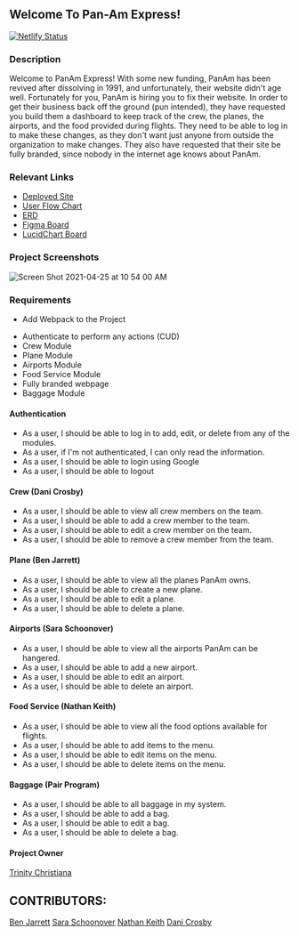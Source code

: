 ## Welcome To Pan-Am Express! 
[![Netlify Status](https://api.netlify.com/api/v1/badges/f09567c6-ac4d-407d-bd2c-ed2beef53121/deploy-status)](https://app.netlify.com/sites/pan-am-2021/deploys)

### Description
Welcome to PanAm Express!  With some new funding, PanAm has been revived after dissolving in 1991, and unfortunately, their website didn't age well.  Fortunately for you, PanAm is hiring you to fix their website.  In order to get their business back off the ground (pun intended), they have requested you build them a dashboard to keep track of the crew, the planes, the airports, and the food provided during flights.  They need to be able to log in to make these changes, as they don't want just anyone from outside the organization to make changes.  They also have requested that their site be fully branded, since nobody in the internet age knows about PanAm.


### Relevant Links
- [Deployed Site](https://pan-am-2021.netlify.app/)
- [User Flow Chart](https://lucid.app/lucidchart/1c0422ce-15f5-4db9-a721-d476adfb5c9f/edit?page=0_0#)
- [ERD](https://dbdiagram.io/d/604fe065fcdcb6230b244cf6)
- [Figma Board](https://www.figma.com/file/hDumPqdVQPWn6pI6X5UPIp/Pan-Am-2021)
- [LucidChart Board](https://app.lucidchart.com/lucidchart/ce6c9252-c7c5-4146-bc36-b9829313d0b9/edit?page=0_0#)


### Project Screenshots
![Screen Shot 2021-04-25 at 10 54 00 AM](https://user-images.githubusercontent.com/68397076/116000122-92c4cf00-a5b4-11eb-8364-f2395bc1dc8d.png)


### Requirements
* Add Webpack to the Project
- Authenticate to perform any actions (CUD)
- Crew Module
- Plane Module
- Airports Module
- Food Service Module
- Fully branded webpage
- Baggage Module


#### Authentication

- As a user, I should be able to log in to add, edit, or delete from any of the modules.
- As a user, if I'm not authenticated, I can only read the information.
- As a user, I should be able to login using Google
- As a user, I should be able to logout

#### Crew (Dani Crosby)

- As a user, I should be able to view all crew members on the team.
- As a user, I should be able to add a crew member to the team.
- As a user, I should be able to edit a crew member on the team.
- As a user, I should be able to remove a crew member from the team.

#### Plane (Ben Jarrett)

- As a user, I should be able to view all the planes PanAm owns.
- As a user, I should be able to create a new plane.
- As a user, I should be able to edit a plane.
- As a user, I should be able to delete a plane.

#### Airports (Sara Schoonover)

- As a user, I should be able to view all the airports PanAm can be hangered.
- As a user, I should be able to add a new airport.
- As a user, I should be able to edit an airport.
- As a user, I should be able to delete an airport.

#### Food Service (Nathan Keith)

- As a user, I should be able to view all the food options available for flights.
- As a user, I should be able to add items to the menu.
- As a user, I should be able to edit items on the menu.
- As a user, I should be able to delete items on the menu.

#### Baggage (Pair Program)
- As a user, I should be able to all baggage in my system.
- As a user, I should be able to add a bag.
- As a user, I should be able to edit a bag.
- As a user, I should be able to delete a bag.

#### Project Owner
[Trinity Christiana]()

## CONTRIBUTORS: 
[Ben Jarrett](https://github.com/BenJarrett)
[Sara Schoonover](https://github.com/SaraSchoonover)
[Nathan Keith](https://github.com/nashvegasnate)
[Dani Crosby]( https://github.com/danicrosby)

